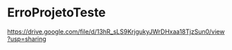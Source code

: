# ErroProjetoTeste
https://drive.google.com/file/d/13hR_sLS9KrjgukyJWrDHxaa18TjzSun0/view?usp=sharing
